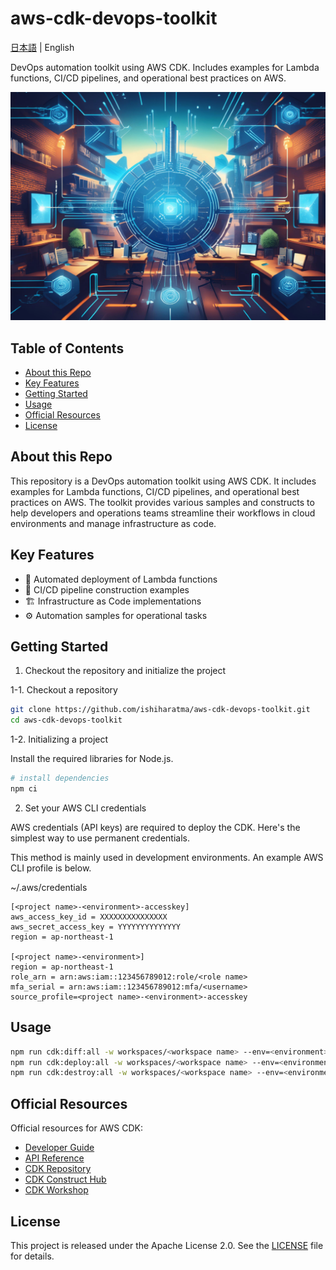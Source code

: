# aws-cdk-devops-toolkit<!-- omit in toc -->

[日本語](README.ja.md) | English

DevOps automation toolkit using AWS CDK. Includes examples for Lambda functions, CI/CD pipelines, and operational best practices on AWS.

![banner](/banner.png)

## Table of Contents<!-- omit in toc -->

- [About this Repo](#about-this-repo)
- [Key Features](#key-features)
- [Getting Started](#getting-started)
- [Usage](#usage)
- [Official Resources](#official-resources)
- [License](#license)

## About this Repo

This repository is a DevOps automation toolkit using AWS CDK. It includes examples for Lambda functions, CI/CD pipelines, and operational best practices on AWS. The toolkit provides various samples and constructs to help developers and operations teams streamline their workflows in cloud environments and manage infrastructure as code.

## Key Features

- 🚀 Automated deployment of Lambda functions
- 🔄 CI/CD pipeline construction examples
- 🏗 Infrastructure as Code implementations
- ⚙ Automation samples for operational tasks

## Getting Started

1. Checkout the repository and initialize the project

1-1. Checkout a repository

```sh
git clone https://github.com/ishiharatma/aws-cdk-devops-toolkit.git
cd aws-cdk-devops-toolkit
```

1-2. Initializing a project

Install the required libraries for Node.js.

```sh
# install dependencies
npm ci
```

2. Set your AWS CLI credentials

AWS credentials (API keys) are required to deploy the CDK. Here's the simplest way to use permanent credentials.

This method is mainly used in development environments. An example AWS CLI profile is below.

~/.aws/credentials

```text
[<project name>-<environment>-accesskey]
aws_access_key_id = XXXXXXXXXXXXXXX
aws_secret_access_key = YYYYYYYYYYYYYY
region = ap-northeast-1

[<project name>-<environment>]
region = ap-northeast-1
role_arn = arn:aws:iam::123456789012:role/<role name>
mfa_serial = arn:aws:iam::123456789012:mfa/<username>
source_profile=<project name>-<environment>-accesskey
```

## Usage

```sh
npm run cdk:diff:all -w workspaces/<workspace name> --env=<environment> --project=<project name>
npm run cdk:deploy:all -w workspaces/<workspace name> --env=<environment> --project=<project name>
npm run cdk:destroy:all -w workspaces/<workspace name> --env=<environment> --project=<project name>
```

## Official Resources

Official resources for AWS CDK:

- [Developer Guide](https://docs.aws.amazon.com/cdk/v2/guide/home.html)
- [API Reference](https://docs.aws.amazon.com/cdk/api/v2/docs/aws-construct-library.html)
- [CDK Repository](https://github.com/aws/aws-cdk)
- [CDK Construct Hub](https://constructs.dev/)
- [CDK Workshop](https://cdkworkshop.com/)

## License

This project is released under the Apache License 2.0. See the [LICENSE](LICENSE) file for details.
